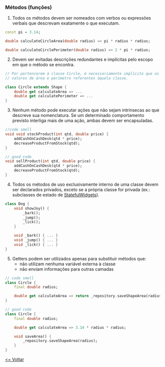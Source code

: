 ### Métodos (funções)
1. Todos os métodos devem ser nomeados com verbos ou expressões verbais que descrevam exatamente o que executam.
```dart
const pi = 3.14;

double calculateCircleArea(double radius) => pi * radius * radius;

double calculateCirclePerimeter(double radius) => 2 * pi * radius;
```
2. Devem ser evitadas descrições redundantes e implícitas pelo escopo em que o método se encontra.
```dart
// Por pertencerem à classe Circle, é necessariamente implícito que os métodos retornem
// valores de área e perímetro referentes àquela classe.

class Circle extends Shape {
    double get calculateArea => ...
    double get calculatePerimeter => ...
}
```
3. Nenhum método pode executar ações que não sejam intrínsecas ao que descreve sua nomenclatura. Se um determinado comportamento previsto interliga mais de uma ação, ambas devem ser encapsuladas.
```dart
//code smell
void void stockProduct(int qtd, double price) {
    addCashOnCashDesk(qtd * price);
    decreaseProductFromStock(qtd);
}

// good code
void sellProduct(int qtd, double price) {
    addCashOnCashDesk(qtd * price);
    decreaseProductFromStock(qtd);
}
```
4. Todos os métodos de uso exclusivamente interno de uma classe devem ser declarados privados, exceto se a própria classe for privada (ex.: subclasses de estado de [StatefulWidgets](https://api.flutter.dev/flutter/widgets/StatefulWidget-class.html)).
```dart
class Dog {
    void showJoy() {
        _bark();
        _jump();
        _lick();
    }

    void _bark() { ... }
    void _jump() { ... }
    void _lick() { ... }
}
```
5. Getters podem ser utilizados apenas para substituir métodos que:
   - não utilizam nenhuma variável externa à classe
   - não enviam informações para outras camadas
```dart
// code smell
class Circle {
    final double radius;

    double get calculateArea => return _repository.saveShapeArea(radius);
}

// good code
class Circle {
    final double radius;

    double get calculateArea => 3.14 * radius * radius;

    void saveArea() {
        _repository.saveShapeArea(radius);
    }
}
```

[<= Voltar](/README.md)
